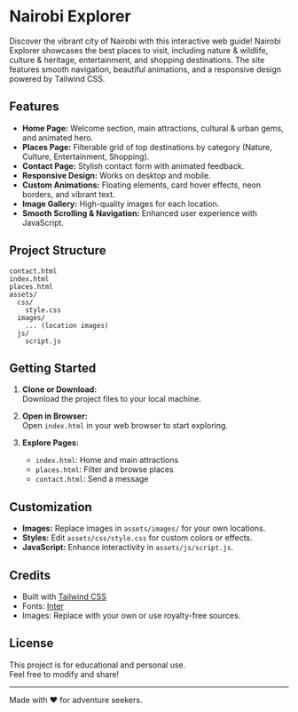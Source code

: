 # Nairobi Explorer

Discover the vibrant city of Nairobi with this interactive web guide! Nairobi Explorer showcases the best places to visit, including nature & wildlife, culture & heritage, entertainment, and shopping destinations. The site features smooth navigation, beautiful animations, and a responsive design powered by Tailwind CSS.

## Features

- **Home Page:** Welcome section, main attractions, cultural & urban gems, and animated hero.
- **Places Page:** Filterable grid of top destinations by category (Nature, Culture, Entertainment, Shopping).
- **Contact Page:** Stylish contact form with animated feedback.
- **Responsive Design:** Works on desktop and mobile.
- **Custom Animations:** Floating elements, card hover effects, neon borders, and vibrant text.
- **Image Gallery:** High-quality images for each location.
- **Smooth Scrolling & Navigation:** Enhanced user experience with JavaScript.

## Project Structure

```
contact.html
index.html
places.html
assets/
  css/
    style.css
  images/
    ... (location images)
  js/
    script.js
```

## Getting Started

1. **Clone or Download:**  
   Download the project files to your local machine.

2. **Open in Browser:**  
   Open `index.html` in your web browser to start exploring.

3. **Explore Pages:**  
   - `index.html`: Home and main attractions  
   - `places.html`: Filter and browse places  
   - `contact.html`: Send a message

## Customization

- **Images:** Replace images in `assets/images/` for your own locations.
- **Styles:** Edit `assets/css/style.css` for custom colors or effects.
- **JavaScript:** Enhance interactivity in `assets/js/script.js`.

## Credits

- Built with [Tailwind CSS](https://tailwindcss.com/)
- Fonts: [Inter](https://fonts.google.com/specimen/Inter)
- Images: Replace with your own or use royalty-free sources.

## License

This project is for educational and personal use.  
Feel free to modify and share!

---

Made with ❤️ for adventure seekers.
